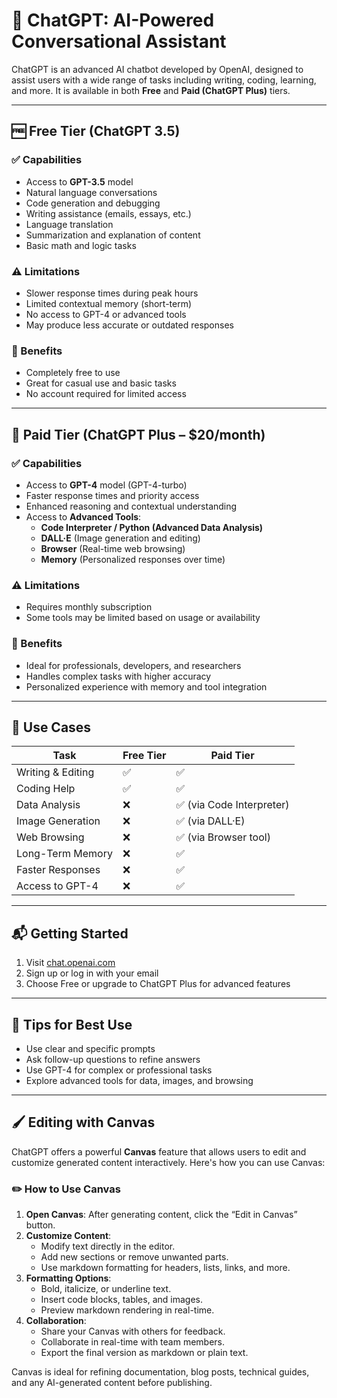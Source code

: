 
# 🤖 ChatGPT: AI-Powered Conversational Assistant

ChatGPT is an advanced AI chatbot developed by OpenAI, designed to assist users with a wide range of tasks including writing, coding, learning, and more. It is available in both **Free** and **Paid (ChatGPT Plus)** tiers.

---

## 🆓 Free Tier (ChatGPT 3.5)

### ✅ Capabilities
- Access to **GPT-3.5** model
- Natural language conversations
- Code generation and debugging
- Writing assistance (emails, essays, etc.)
- Language translation
- Summarization and explanation of content
- Basic math and logic tasks

### ⚠️ Limitations
- Slower response times during peak hours
- Limited contextual memory (short-term)
- No access to GPT-4 or advanced tools
- May produce less accurate or outdated responses

### 🎯 Benefits
- Completely free to use
- Great for casual use and basic tasks
- No account required for limited access

---

## 💎 Paid Tier (ChatGPT Plus – $20/month)

### ✅ Capabilities
- Access to **GPT-4** model (GPT-4-turbo)
- Faster response times and priority access
- Enhanced reasoning and contextual understanding
- Access to **Advanced Tools**:
  - **Code Interpreter / Python (Advanced Data Analysis)**
  - **DALL·E** (Image generation and editing)
  - **Browser** (Real-time web browsing)
  - **Memory** (Personalized responses over time)

### ⚠️ Limitations
- Requires monthly subscription
- Some tools may be limited based on usage or availability

### 🎯 Benefits
- Ideal for professionals, developers, and researchers
- Handles complex tasks with higher accuracy
- Personalized experience with memory and tool integration

---

## 🧠 Use Cases

| Task | Free Tier | Paid Tier |
|------|-----------|-----------|
| Writing & Editing | ✅ | ✅ |
| Coding Help | ✅ | ✅ |
| Data Analysis | ❌ | ✅ (via Code Interpreter) |
| Image Generation | ❌ | ✅ (via DALL·E) |
| Web Browsing | ❌ | ✅ (via Browser tool) |
| Long-Term Memory | ❌ | ✅ |
| Faster Responses | ❌ | ✅ |
| Access to GPT-4 | ❌ | ✅ |

---

## 📬 Getting Started

1. Visit [chat.openai.com](https://chat.openai.com)
2. Sign up or log in with your email
3. Choose Free or upgrade to ChatGPT Plus for advanced features

---

## 📌 Tips for Best Use

- Use clear and specific prompts
- Ask follow-up questions to refine answers
- Use GPT-4 for complex or professional tasks
- Explore advanced tools for data, images, and browsing

---


## 🖌️ Editing with Canvas

ChatGPT offers a powerful **Canvas** feature that allows users to edit and customize generated content interactively. Here's how you can use Canvas:

### ✏️ How to Use Canvas

1. **Open Canvas**: After generating content, click the “Edit in Canvas” button.
2. **Customize Content**:
   - Modify text directly in the editor.
   - Add new sections or remove unwanted parts.
   - Use markdown formatting for headers, lists, links, and more.
3. **Formatting Options**:
   - Bold, italicize, or underline text.
   - Insert code blocks, tables, and images.
   - Preview markdown rendering in real-time.
4. **Collaboration**:
   - Share your Canvas with others for feedback.
   - Collaborate in real-time with team members.
   - Export the final version as markdown or plain text.

Canvas is ideal for refining documentation, blog posts, technical guides, and any AI-generated content before publishing.
